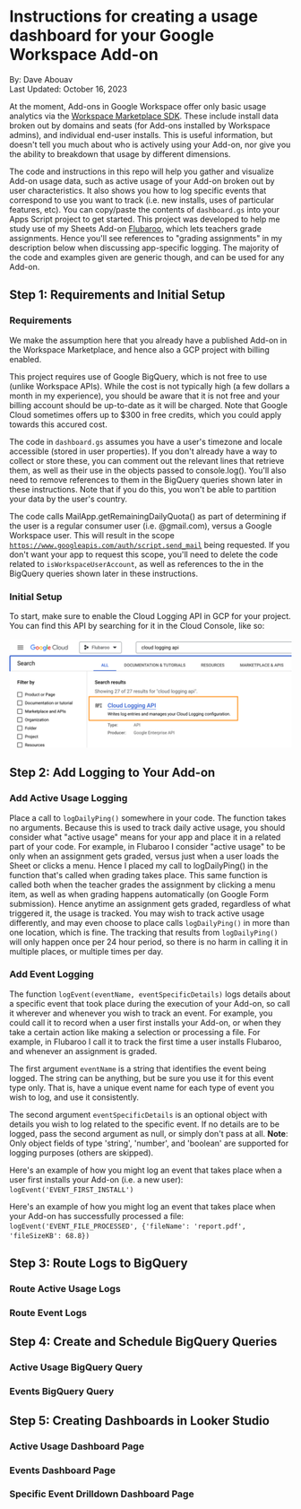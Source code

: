 # Instructions for creating a usage dashboard for your Google Workspace Add-on
By: Dave Abouav
<br>
Last Updated: October 16, 2023

At the moment, Add-ons in Google Workspace offer only basic usage analytics via the [Workspace Marketplace SDK](https://console.cloud.google.com/apis/api/appsmarket-component.googleapis.com/googleapps_sdk_dashboard). These include install data broken out by domains and seats (for Add-ons installed by Workspace admins), and individual end-user installs. This is useful information, but doesn't tell you much about who is actively using your Add-on, nor give you the ability to breakdown that usage by different dimensions.

The code and instructions in this repo will help you gather and visualize Add-on usage data, such as active usage of your Add-on broken out by user characteristics. It also shows you how to log specific events that correspond to use you want to track (i.e. new installs, uses of particular features, etc). You can copy/paste the contents of <code>dashboard.gs</code> into your Apps Script project to get started. This project was developed to help me study use of my Sheets Add-on [Flubaroo](https://workspace.google.com/marketplace/app/flubaroo/817638980086), which lets teachers grade assignments. Hence you'll see references to "grading assignments" in my description below when discussing app-specific logging. The majority of the code and examples given are generic though, and can be used for any Add-on.

## Step 1: Requirements and Initial Setup

### Requirements
We make the assumption here that you already have a published Add-on in the Workspace Marketplace, and hence also a GCP project with billing enabled. 

This project requires use of Google BigQuery, which is not free to use (unlike Workspace APIs). While the cost is not typically high (a few dollars a month in my experience), you should be aware that it is not free and your billing account should be up-to-date as it will be charged. Note that Google Cloud sometimes offers up to $300 in free credits, which you could apply towards this accured cost.

The code in <code>dashboard.gs</code> assumes you have a user's timezone and locale accessible (stored in user properties). If you don't already have a way to collect or store these, you can comment out the relevant lines that retrieve them, as well as their use in the objects passed to console.log(). You'll also need to remove references to them in the BigQuery queries shown later in these instructions. Note that if you do this, you won't be able to partition your data by the user's country.</li>

The code calls MailApp.getRemainingDailyQuota() as part of determining if the user is a regular consumer user (i.e. @gmail.com), versus a Google Workspace user. This will result in the scope <code>https://www.googleapis.com/auth/script.send_mail</code> being requested. If you don't want your app to request this scope, you'll need to delete the code related to <code>isWorkspaceUserAccount</code>, as well as references to the in the BigQuery queries shown later in these instructions.

### Initial Setup
To start, make sure to enable the Cloud Logging API in GCP for your project. You can find this API by searching for it in the Cloud Console, like so:
<br><br>
<img src="images/cloud-logging-api-search.png" width="700"/>


## Step 2: Add Logging to Your Add-on

### Add Active Usage Logging
Place a call to <code>logDailyPing()</code> somewhere in your code. The function takes no arguments. Because this is used to track daily active usage, you should consider what "active usage" means for your app and place it in a related part of your code. For example, in Flubaroo I consider "active usage" to be only when an assignment gets graded, versus just when a user loads the Sheet or clicks a menu. Hence I placed my call to logDailyPing() in the function that's called when grading takes place. This same function is called both when the teacher grades the assignment by clicking a menu item, as well as when grading happens automatically (on Google Form submission). Hence anytime an assignment gets graded, regardless of what triggered it, the usage is tracked. You may wish to track active usage differently, and may even choose to place calls <code>logDailyPing()</code> in more than one location, which is fine. The tracking that results from <code>logDailyPing()</code> will only happen once per 24 hour period, so there is no harm in calling it in multiple places, or multiple times per day.

### Add Event Logging
The function <code>logEvent(eventName, eventSpecificDetails)</code> logs details about a specific event that took place during the execution of your Add-on, so call it wherever and whenever you wish to track an event. For example, you could call it to record when a user first installs your Add-on, or when they take a certain action like making a selection or processing a file. For example, in Flubaroo I call it to track the first time a user installs Flubaroo, and whenever an assignment is graded.

The first argument <code>eventName</code> is a string that identifies the event being logged. The string can be anything, but be sure you use it for this event type only. That is, have a unique event name for each type of event you wish to log, and use it consistently.

The second argument <code>eventSpecificDetails</code> is an optional object with details you wish to log related to the specific event. If no details are to be logged, pass the second argument as null, or simply don't pass at all. <b>Note</b>: Only object fields of type 'string', 'number', and 'boolean' are supported for logging purposes (others are skipped).

Here's an example of how you might log an event that takes place when a user first installs your Add-on (i.e. a new user):
<code>logEvent('EVENT_FIRST_INSTALL')</code>

Here's an example of how you might log an event that takes place when your Add-on has successfully processed a file:
<code>logEvent('EVENT_FILE_PROCESSED', {'fileName': 'report.pdf', 'fileSizeKB': 68.8})</code>

## Step 3: Route Logs to BigQuery

### Route Active Usage Logs

### Route Event Logs


## Step 4: Create and Schedule BigQuery Queries

### Active Usage BigQuery Query

### Events BigQuery Query


## Step 5: Creating Dashboards in Looker Studio

### Active Usage Dashboard Page

### Events Dashboard Page

### Specific Event Drilldown Dashboard Page


